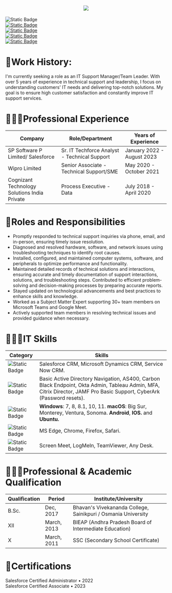 
<h1 align="center">
  <img src="https://github.com/vsandeepkumar809/vsandeepkumar809/assets/144663783/6bac7c2d-346a-40ae-b332-d3a42562cce9" />
</h1>


<p>
        <img src="https://img.shields.io/badge/Sr.%20IT%20Technical%20Support%20Analyst%20-Blue?style=social&amp;logo=Company&amp;label=%F0%9F%8E%AD%20Role&amp;labelColor=Blue&amp;color=blue" alt="Static Badge">
        <br>
        <a href="https://mail.google.com/mail/u/0/?fs=1&to=sndpkmr809@gmail.com&tf=cm"><img src="https://img.shields.io/badge/sndpkmr809%40gmail.com%20-firebrick?style=social&amp;logo=Gmail&amp;logoColor=firebrick&amp;label=Gmail&amp;labelColor=firebrick&amp;color=firebrick" alt="Static Badge"></a>
        <br>
        <a href="https://wa.me/+919542181245"><img src="https://img.shields.io/badge/%2B91%209542181245-%20Blue?style=social&amp;logo=Whatsapp&amp;label=Phone&amp;labelColor=Green&amp;color=Green" alt="Static Badge"></a>
        <br>
        <a href="https://linkedin.com/in/sandeepkumar809"><img src="https://img.shields.io/badge/linkedin.com%2Fin%2Fsandeepkumar809-red?style=social&amp;logo=LinkedIn&amp;logoColor=blue&amp;label=LinkedIn&amp;labelColor=blue&amp;color=blue" alt="Static Badge"></a>
        <br>
        <a href="https://github.com/vsandeepkumar809"><img src="https://img.shields.io/badge/github.com%2Fvsandeepkumar809-black?style=social&amp;logo=GitHub&amp;logoColor=Black&amp;label=GitHub&amp;labelColor=Blue&amp;color=blue" alt="Static Badge"></a>
  

# 💼Work History:

<p align="left">I'm currently seeking a role as an IT Support Manager/Team Leader. With over 5 years of experience in technical support and leadership, I focus on understanding customers' IT needs and delivering top-notch solutions. My goal is to ensure high customer satisfaction and constantly improve IT support services.</p>

# 👨🏻‍💼Professional Experience


| Company                                        | Role/Department                               | Years of Experience               |
|-----------------------------------------------|-----------------------------------------------|----------------------------------|
| SP Software P Limited/ Salesforce              | Sr. IT Techforce Analyst - Technical Support | January 2022 - August 2023      |
| Wipro Limited                                 | Senior Associate - Technical Support/SME      | May 2020 - October 2021         |
| Cognizant Technology Solutions India Private | Process Executive - Data                      | July 2018 - April 2020          |


# 🦾Roles and Responsibilities

- Promptly responded to technical support inquiries via phone, email, and in-person, ensuring timely issue resolution.
- Diagnosed and resolved hardware, software, and network issues using troubleshooting techniques to identify root causes.
- Installed, configured, and maintained computer systems, software, and peripherals to optimize performance and functionality.
- Maintained detailed records of technical solutions and interactions, ensuring accurate and timely documentation of support interactions, solutions, and troubleshooting steps. Contributed to efficient problem-solving and decision-making processes by preparing accurate reports.
- Stayed updated on technological advancements and best practices to enhance skills and knowledge.
- Worked as a Subject Matter Expert supporting 30+ team members on Microsoft Teams and Google Meet.
- Actively supported team members in resolving technical issues and provided guidance when necessary.


# 👨🏻‍💻IT Skills
| Category          | Skills                                                                                                            |
|-------------------|-------------------------------------------------------------------------------------------------------------------|
| ![Static Badge](https://img.shields.io/badge/Ticketing%20Tools-%20purple?style=for-the-badge)  | Salesforce CRM, Microsoft Dynamics CRM, Service Now CRM.   |
| ![Static Badge](https://img.shields.io/badge/Applications%20Used-salmon?style=for-the-badge)        | Basic Active Directory Navigation, AS400, Carbon Black Endpoint, Okta Admin, Tableau Admin, MFA, Citrix Director, JAMF Pro Basic Support, CyberArk (Password resets).| 
| ![Static Badge](https://img.shields.io/badge/Operating%20Systems-mediumturquoise?style=for-the-badge) | **Windows**: 7, 8, 8.1, 10, 11.  **macOS**: Big Sur, Monterey, Ventura, Sonoma. **Android**, **IOS.** and **Ubuntu.**| 
| ![Static Badge](https://img.shields.io/badge/Browsers%20Used-lavender?style=for-the-badge)     | MS Edge, Chrome, Firefox, Safari.|
| ![Static Badge](https://img.shields.io/badge/Remote%20Tools-aqua?style=for-the-badge)      | Screen Meet, LogMeIn, TeamViewer, Any Desk.|

# 👨🏻‍🎓Professional & Academic Qualification

| Qualification | Period      | Institute/University                           |
|---------------|-------------|-------------------------------------------------|
| B.Sc.         | Dec, 2017   | Bhavan's Vivekananda College, Sainikpuri / Osmania University |
| XII           | March, 2013 | BIEAP (Andhra Pradesh Board of Intermediate Education)  |
| X             | March, 2011 | SSC (Secondary School Certificate) |

# 🏅Certifications

Salesforce Certified Administrator • 2022  
Salesforce Certified Associate • 2023







